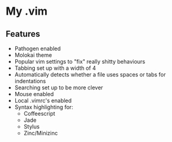 # My .vim

## Features

 - Pathogen enabled
 - Molokai theme
 - Popular vim settings to "fix" really shitty behaviours
 - Tabbing set up with a width of 4
 - Automatically detects whether a file uses spaces or tabs for indentations
 - Searching set up to be more clever
 - Mouse enabled
 - Local .vimrc's enabled
 - Syntax highlighting for:
    - Coffeescript
    - Jade
    - Stylus
    - Zinc/Minizinc
